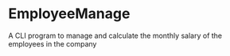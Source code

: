 # EmployeeManage
A CLI program to manage and calculate the monthly salary of the employees in the company
